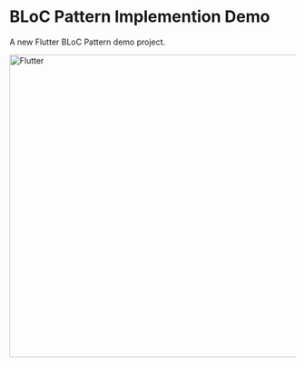 # BLoC Pattern Implemention Demo

A new Flutter BLoC Pattern demo project.

<img src="https://www.xda-developers.com/files/2018/02/Flutter-Framework-Feature-Image-Golden-Tainoi.png" width="800" height="533.3333333333" alt="Flutter">
